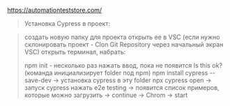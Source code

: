 https://automationteststore.com/

> Установка Cypress в проект:

> создать новую папку для проекта
> открыть ее в VSC
(если нужно склонировать проект - Clon Git Repository через начальный экран VSC)
> открыть терминал, набрать:
> 
> npm init   - несколько раз нажать ввод, пока не появится Is this ok?  (команда инициализирует folder под npm)
> npm install cypress --save-dev  -> установка cypress в эту folder
> npx cypress open                -> запуск cypress
> нажать e2e testing              -> появится список примеров, которые можно загрузить -> continue -> Chrom -> start
